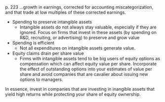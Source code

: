 p. 223
...growth in earnings, corrected for accounting miscategorization, and that trade at low multiples of these corrected earnings.

- Spending to preserve intangible assets
  - Intangible assets do not always stay valuable, especially if they are ignored. Focus on firms that invest in these assets (by spending on R&D, recruiting, or advertising) to preserve and grow value
- Spending is efficient
  - Not all expenditures on intangible assets generate value.
- Equity claims drain per share value
  - Firms with intangible assets tend to be big users of equity options as compensation which can affect equity value per share. Incorporate the effect of outstanding options into your estimates of value per share and avoid companies that are cavalier about issuing new options to managers.

In essence, invest in companies that are investing in inangible assets that yield high returns while protecting your share of equity ownership.
